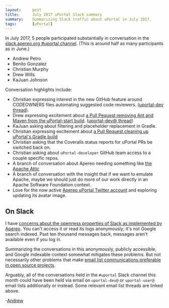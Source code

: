 ```yaml
---
layout:     post
title:      July 2017 uPortal Slack summary
summary:    Summarizing Slack traffic about uPortal in July 2017.
tags:       [uPortal]
---
```


In July 2017, 5 people participated substantially in conversation in the [slack.apereo.org #uportal channel]. (This is around half as many participants as in June.)

+ Andrew Petro
+ Benito Gonzalez
+ Christian Murphy
+ Drew Wills
+ KaJuan Johnson

Conversation highlights include:

+ Christian expressing interest in the new GitHub feature around CODEOWNERS files automating suggested code reviewers. ([uportal-dev thread](https://groups.google.com/a/apereo.org/d/topic/uportal-dev/-GZrLbjcM7A/discussion)).
+ Drew expressing excitement about [a Pull Pequest removing Ant and Maven from the uPortal-start build](https://github.com/Jasig/uPortal-start/pull/21). ([uportal-dev@ thread](https://groups.google.com/a/apereo.org/d/topic/uportal-dev/W0T9MSRpfNw/discussion))
+ KaJuan asking about filtering and placeholder replacement in Gradle.
+ Christian expressing excitement about [a Pull Request cleaning up uPortal's Gradle build](https://github.com/Jasig/uPortal/pull/937)
+ Christian asking that the Coveralls status reports for uPortal PRs be switched back on.
+ Christian asking about `uPortal-developer` GitHub team access to a couple specific repos.
+ A branch of conversation about Apereo needing something like [the Apache Attic](https://attic.apache.org/)
+ A branch of conversation with the insight that if we want to emulate Apache, maybe we should just do more of our work directly in an Apache Software Foundation context.
+ Love for the now active [Apereo uPortal Twitter account](https://twitter.com/uPortal) and exploring updating its avatar image.

## On Slack

I have [concerns about the openness properties of Slack as implemented by Apereo][open@ 2017-06-15]. You can't access it or read its logs anonymously; it's not Google search indexed. Past ten thousand messages back, messages aren't available even if you log in.

Summarizing the conversations in this anonymously, publicly accessible, and Google indexable context somewhat mitigates these problems. But not necessarily other problems that make [email list communications preferable in open source projects].

Arguably, all of the conversations held in the `#uportal` Slack channel this month could have been held via email on `uportal-dev@` or `uportal-user@` email lists additionally or instead. Some relevant email list threads are linked above.

-[Andrew](https://apetro.ghost.io)

[email list communications preferable in open source projects]: https://dave.cheney.net/2017/04/11/why-slack-is-inappropriate-for-open-source-communications
[open@ 2017-06-15]: https://groups.google.com/a/apereo.org/d/msg/open/cbk9NLb43LQ/btRpD_09AwAJ
[slack.apereo.org #uportal channel]: https://apereo.slack.com/messages/C0MNUQDN3/

